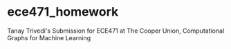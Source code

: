 # ece471_homework
Tanay Trivedi's Submission for ECE471 at The Cooper Union, Computational Graphs for Machine Learning
